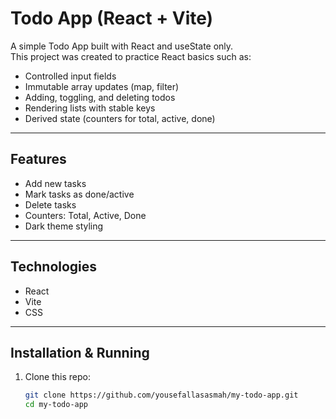 # Todo App (React + Vite)

A simple Todo App built with React and useState only.  
This project was created to practice React basics such as:

- Controlled input fields  
- Immutable array updates (map, filter)  
- Adding, toggling, and deleting todos  
- Rendering lists with stable keys  
- Derived state (counters for total, active, done)  

---

## Features
- Add new tasks  
- Mark tasks as done/active  
- Delete tasks  
- Counters: Total, Active, Done  
- Dark theme styling  

---

## Technologies
- React  
- Vite  
- CSS  

---

## Installation & Running
1. Clone this repo:
   ```bash
   git clone https://github.com/yousefallasasmah/my-todo-app.git
   cd my-todo-app
